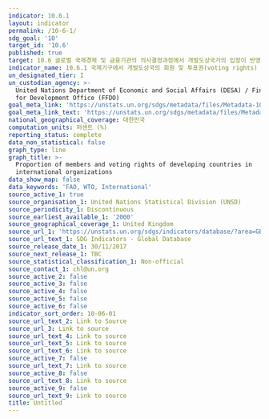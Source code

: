 ```yaml
---
indicator: 10.6.1
layout: indicator
permalink: /10-6-1/
sdg_goal: '10'
target_id: '10.6'
published: true
target: 10.6 글로벌 국제경제 및 금융기관의 의사결정과정에서 개발도상국가의 입장이 반영되도록 강화
indicator_name: 10.6.1 국제기구에서 개발도상국의 회원 및 투표권(voting rights) 비율
un_designated_tier: I
un_custodian_agency: >-
  United Nations Department of Economic and Social Affairs (DESA) / Financing
  for Development Office (FFDO)
goal_meta_link: 'https://unstats.un.org/sdgs/metadata/files/Metadata-10-06-01.pdf'
goal_meta_link_text: 'https://unstats.un.org/sdgs/metadata/files/Metadata-10-06-01.pdf'
national_geographical_coverage: 대한민국
computation_units: 퍼센트 (%)
reporting_status: complete
data_non_statistical: false
graph_type: line
graph_title: >-
  Proportion of members and voting rights of developing countries in
  international organizations
data_show_map: false
data_keywords: 'FAO, WTO, International'
source_active_1: true
source_organisation_1: United Nations Statistical Division (UNSD)
source_periodicity_1: Discontinuous
source_earliest_available_1: '2000'
source_geographical_coverage_1: United Kingdom
source_url_1: 'https://unstats.un.org/sdgs/indicators/database/?area=GBR'
source_url_text_1: SDG Indicators - Global Database
source_release_date_1: 30/11/2017
source_next_release_1: TBC
source_statistical_classification_1: Non-official
source_contact_1: chl@un.org
source_active_2: false
source_active_3: false
source_active_4: false
source_active_5: false
source_active_6: false
indicator_sort_order: 10-06-01
source_url_text_2: Link to Source
source_url_3: Link to source
source_url_text_4: Link to source
source_url_text_5: Link to source
source_url_text_6: Link to source
source_active_7: false
source_url_text_7: Link to source
source_active_8: false
source_url_text_8: Link to source
source_active_9: false
source_url_text_9: Link to source
title: Untitled
---
```

